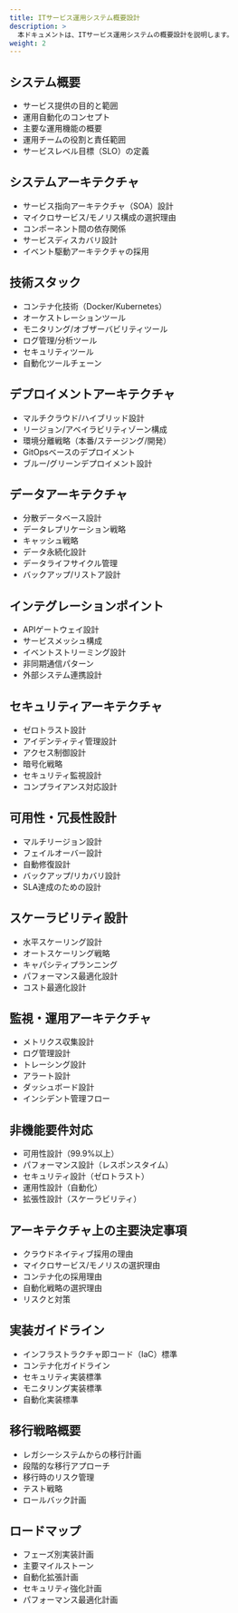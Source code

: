```yaml
---
title: ITサービス運用システム概要設計
description: >
  本ドキュメントは、ITサービス運用システムの概要設計を説明します。
weight: 2
---
```


## システム概要

- サービス提供の目的と範囲
- 運用自動化のコンセプト
- 主要な運用機能の概要
- 運用チームの役割と責任範囲
- サービスレベル目標（SLO）の定義

## システムアーキテクチャ

- サービス指向アーキテクチャ（SOA）設計
- マイクロサービス/モノリス構成の選択理由
- コンポーネント間の依存関係
- サービスディスカバリ設計
- イベント駆動アーキテクチャの採用

## 技術スタック

- コンテナ化技術（Docker/Kubernetes）
- オーケストレーションツール
- モニタリング/オブザーバビリティツール
- ログ管理/分析ツール
- セキュリティツール
- 自動化ツールチェーン

## デプロイメントアーキテクチャ

- マルチクラウド/ハイブリッド設計
- リージョン/アベイラビリティゾーン構成
- 環境分離戦略（本番/ステージング/開発）
- GitOpsベースのデプロイメント
- ブルー/グリーンデプロイメント設計

## データアーキテクチャ

- 分散データベース設計
- データレプリケーション戦略
- キャッシュ戦略
- データ永続化設計
- データライフサイクル管理
- バックアップ/リストア設計

## インテグレーションポイント

- APIゲートウェイ設計
- サービスメッシュ構成
- イベントストリーミング設計
- 非同期通信パターン
- 外部システム連携設計

## セキュリティアーキテクチャ

- ゼロトラスト設計
- アイデンティティ管理設計
- アクセス制御設計
- 暗号化戦略
- セキュリティ監視設計
- コンプライアンス対応設計

## 可用性・冗長性設計

- マルチリージョン設計
- フェイルオーバー設計
- 自動修復設計
- バックアップ/リカバリ設計
- SLA達成のための設計

## スケーラビリティ設計

- 水平スケーリング設計
- オートスケーリング戦略
- キャパシティプランニング
- パフォーマンス最適化設計
- コスト最適化設計

## 監視・運用アーキテクチャ

- メトリクス収集設計
- ログ管理設計
- トレーシング設計
- アラート設計
- ダッシュボード設計
- インシデント管理フロー

## 非機能要件対応

- 可用性設計（99.9%以上）
- パフォーマンス設計（レスポンスタイム）
- セキュリティ設計（ゼロトラスト）
- 運用性設計（自動化）
- 拡張性設計（スケーラビリティ）

## アーキテクチャ上の主要決定事項

- クラウドネイティブ採用の理由
- マイクロサービス/モノリスの選択理由
- コンテナ化の採用理由
- 自動化戦略の選択理由
- リスクと対策

## 実装ガイドライン

- インフラストラクチャ即コード（IaC）標準
- コンテナ化ガイドライン
- セキュリティ実装標準
- モニタリング実装標準
- 自動化実装標準

## 移行戦略概要

- レガシーシステムからの移行計画
- 段階的な移行アプローチ
- 移行時のリスク管理
- テスト戦略
- ロールバック計画

## ロードマップ

- フェーズ別実装計画
- 主要マイルストーン
- 自動化拡張計画
- セキュリティ強化計画
- パフォーマンス最適化計画